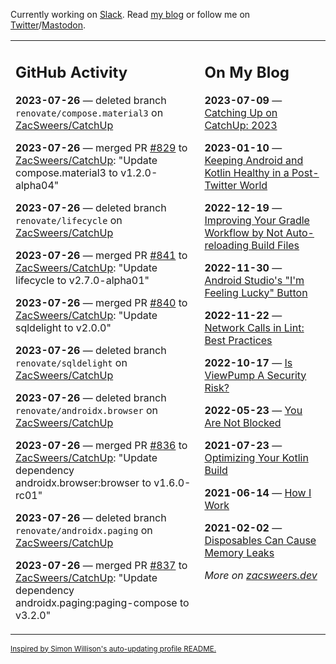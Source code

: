 Currently working on [Slack](https://slack.com/). Read [my blog](https://zacsweers.dev/) or follow me on [Twitter](https://twitter.com/ZacSweers)/[Mastodon](https://hachyderm.io/@ZacSweers).

<table><tr><td valign="top" width="60%">

## GitHub Activity
<!-- githubActivity starts -->
**2023-07-26** — deleted branch `renovate/compose.material3` on [ZacSweers/CatchUp](https://github.com/ZacSweers/CatchUp)

**2023-07-26** — merged PR [#829](https://github.com/ZacSweers/CatchUp/pull/829) to [ZacSweers/CatchUp](https://github.com/ZacSweers/CatchUp): "Update compose.material3 to v1.2.0-alpha04"

**2023-07-26** — deleted branch `renovate/lifecycle` on [ZacSweers/CatchUp](https://github.com/ZacSweers/CatchUp)

**2023-07-26** — merged PR [#841](https://github.com/ZacSweers/CatchUp/pull/841) to [ZacSweers/CatchUp](https://github.com/ZacSweers/CatchUp): "Update lifecycle to v2.7.0-alpha01"

**2023-07-26** — merged PR [#840](https://github.com/ZacSweers/CatchUp/pull/840) to [ZacSweers/CatchUp](https://github.com/ZacSweers/CatchUp): "Update sqldelight to v2.0.0"

**2023-07-26** — deleted branch `renovate/sqldelight` on [ZacSweers/CatchUp](https://github.com/ZacSweers/CatchUp)

**2023-07-26** — deleted branch `renovate/androidx.browser` on [ZacSweers/CatchUp](https://github.com/ZacSweers/CatchUp)

**2023-07-26** — merged PR [#836](https://github.com/ZacSweers/CatchUp/pull/836) to [ZacSweers/CatchUp](https://github.com/ZacSweers/CatchUp): "Update dependency androidx.browser:browser to v1.6.0-rc01"

**2023-07-26** — deleted branch `renovate/androidx.paging` on [ZacSweers/CatchUp](https://github.com/ZacSweers/CatchUp)

**2023-07-26** — merged PR [#837](https://github.com/ZacSweers/CatchUp/pull/837) to [ZacSweers/CatchUp](https://github.com/ZacSweers/CatchUp): "Update dependency androidx.paging:paging-compose to v3.2.0"
<!-- githubActivity ends -->
</td><td valign="top" width="40%">

## On My Blog
<!-- blog starts -->
**2023-07-09** — [Catching Up on CatchUp: 2023](https://www.zacsweers.dev/catching-up-on-catchup-2023/)

**2023-01-10** — [Keeping Android and Kotlin Healthy in a Post-Twitter World](https://www.zacsweers.dev/keeping-android-healthy/)

**2022-12-19** — [Improving Your Gradle Workflow by Not Auto-reloading Build Files](https://www.zacsweers.dev/improving-your-workflow-by-not-auto-reloading-build-files/)

**2022-11-30** — [Android Studio's "I'm Feeling Lucky" Button](https://www.zacsweers.dev/android-studios-im-feeling-lucky-button/)

**2022-11-22** — [Network Calls in Lint: Best Practices](https://www.zacsweers.dev/network-calls-in-lint-best-practices/)

**2022-10-17** — [Is ViewPump A Security Risk?](https://www.zacsweers.dev/is-viewpump-a-security-risk/)

**2022-05-23** — [You Are Not Blocked](https://www.zacsweers.dev/you-are-not-blocked/)

**2021-07-23** — [Optimizing Your Kotlin Build](https://www.zacsweers.dev/optimizing-your-kotlin-build/)

**2021-06-14** — [How I Work](https://www.zacsweers.dev/how-i-work/)

**2021-02-02** — [Disposables Can Cause Memory Leaks](https://www.zacsweers.dev/disposables-can-cause-memory-leaks/)
<!-- blog ends -->
_More on [zacsweers.dev](https://zacsweers.dev/)_
</td></tr></table>

<sub><a href="https://simonwillison.net/2020/Jul/10/self-updating-profile-readme/">Inspired by Simon Willison's auto-updating profile README.</a></sub>